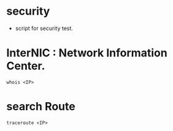 # security
- script for security test.

# InterNIC : Network Information Center.
```
whois <IP>
```
# search Route
```
traceroute <IP>
```
